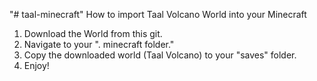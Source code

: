 "# taal-minecraft" 
How to import Taal Volcano World into your Minecraft
1. Download the World from this git.
2. Navigate to your ". minecraft folder."
3. Copy the downloaded world (Taal Volcano) to your "saves" folder.
4. Enjoy!
